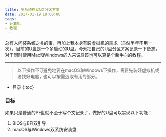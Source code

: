 ```yaml
---
title: 多系统启动U盘分区方案
date: 2017-01-19 19:00:00
tags:
- 计算机
- 教程
---
```


总有人问装系统之类的事，再加上我本身有装虚拟机的需求（虽然半年不用一次），目前的U盘是一个多启动的U盘。今天把自己的U盘分区方案记录一下备忘，对于同时使用Mac和Windows的人来说应该也可以算是个新手向的教程。

<!-- more -->

---

> 以下操作不可避免地要在macOS和Windows下操作，需要先装好虚拟机或者找好电脑，也可以按需选取有用的部分。

* 目录
{:toc}

### 目标

如果只是普通的PE盘就不至于写个文记录了，做好的U盘可以实现以下功能：

1. BIOS与EFI双引导
2. macOS与Windows双系统安装盘

